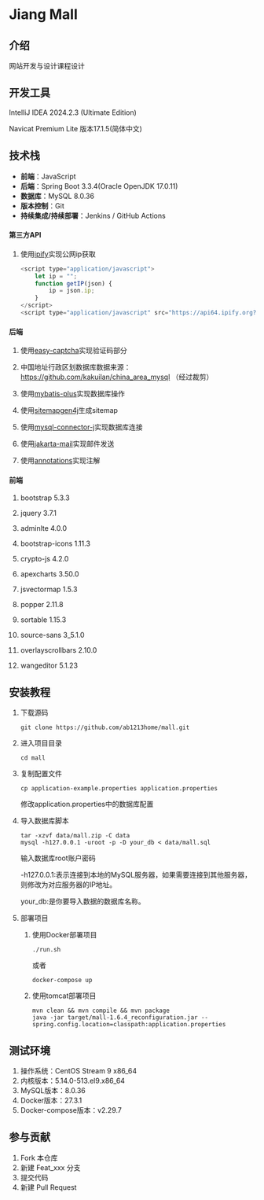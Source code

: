 # Jiang Mall

## 介绍
网站开发与设计课程设计

## 开发工具
IntelliJ IDEA 2024.2.3 (Ultimate Edition)

Navicat Premium Lite 版本17.1.5(简体中文)

## 技术栈

- **前端**：JavaScript
- **后端**：Spring Boot 3.3.4(Oracle OpenJDK 17.0.11)
- **数据库**：MySQL 8.0.36
- **版本控制**：Git
- **持续集成/持续部署**：Jenkins / GitHub Actions

#### 第三方API
1. 使用[ipify](https://www.ipify.org/)实现公网ip获取
    ```javascript
    <script type="application/javascript">
        let ip = "";
        function getIP(json) {
            ip = json.ip;
        }
    </script>
    <script type="application/javascript" src="https://api64.ipify.org?format=jsonp&callback=getIP"></script>
   ```

#### 后端

1. 使用[easy-captcha](https://github.com/ele-admin/EasyCaptcha "v1.6.2")实现验证码部分

2. 中国地址行政区划数据库数据来源：https://github.com/kakuilan/china_area_mysql
（经过裁剪）

3. 使用[mybatis-plus](https://github.com/baomidou/mybatis-plus "v3.5.8")实现数据库操作

4. 使用[sitemapgen4j](https://github.com/dfabulich/sitemapgen4j "v1.1.1")生成sitemap

5. 使用[mysql-connector-j](https://github.com/mysql/mysql-connector-j "v8.3.0")实现数据库连接

6. 使用[jakarta-mail](https://github.com/jakartaee/mail-api "v2.0.1")实现邮件发送

7. 使用[annotations](https://github.com/JetBrains/java-annotations "v26.0.0")实现注解

#### 前端

1. bootstrap 5.3.3

2. jquery 3.7.1

3. adminlte 4.0.0

4. bootstrap-icons 1.11.3

5. crypto-js 4.2.0

6. apexcharts 3.50.0

7. jsvectormap 1.5.3

8. popper 2.11.8

9. sortable 1.15.3

10. source-sans 3_5.1.0

11. overlayscrollbars 2.10.0

12. wangeditor 5.1.23

## 安装教程

1.  下载源码
    ```shell
    git clone https://github.com/ab1213home/mall.git
    ```
2.  进入项目目录
    ```shell
    cd mall
    ```
3.  复制配置文件
    ```shell
    cp application-example.properties application.properties
    ```
    修改application.properties中的数据库配置
4. 导入数据库脚本
    ```shell
    tar -xzvf data/mall.zip -C data
    mysql -h127.0.0.1 -uroot -p -D your_db < data/mall.sql
    ```
   输入数据库root账户密码

   -h127.0.0.1:表示连接到本地的MySQL服务器，如果需要连接到其他服务器，则修改为对应服务器的IP地址。
   
    your_db:是你要导入数据的数据库名称。
5. 部署项目
   1. 使用Docker部署项目
      ```shell
      ./run.sh
      ``` 
      或者
      ```shell
      docker-compose up
      ```
   2. 使用tomcat部署项目
      ```shell
      mvn clean && mvn compile && mvn package
      java -jar target/mall-1.6.4_reconfiguration.jar --spring.config.location=classpath:application.properties
      ```
## 测试环境

1. 操作系统：CentOS Stream 9 x86_64
2. 内核版本：5.14.0-513.el9.x86_64
3. MySQL版本：8.0.36
4. Docker版本：27.3.1
5. Docker-compose版本：v2.29.7

## 参与贡献

1.  Fork 本仓库
2.  新建 Feat_xxx 分支
3.  提交代码
4.  新建 Pull Request